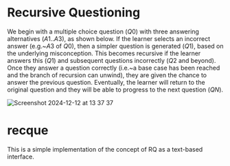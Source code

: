 # Recursive Questioning

We begin with a multiple choice question ($Q0$) with three answering alternatives ($A1..A3$), as shown below. If the learner selects an incorrect answer (e.g.~$A3$ of $Q0$), then a simpler question is generated ($Q1$), based on the underlying misconception. This becomes recursive if the learner answers this ($Q1$) and subsequent questions incorrectly ($Q2$ and beyond). Once they answer a question correctly (i.e.~a base case has been reached and the branch of recursion can unwind), they are given the chance to answer the previous question. Eventually, the learner will return to the original question and they will be able to progress to the next question ($QN)$.

![Screenshot 2024-12-12 at 13 37 37](https://github.com/user-attachments/assets/8b60dc82-c913-4553-9f1a-84e96efb4e9f)

# recque
This is a simple implementation of the concept of RQ as a text-based interface.
